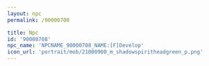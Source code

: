 ```yaml
---
layout: npc
permalink: /90000708

title: Npc
id: '90000708'
npc_name: 'NPCNAME_90000708_NAME:[F]Develop'
icon_url: 'portrait/mob/21000900_m_shadowspiritheadgreen_p.png'
---
```

